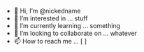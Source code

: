 - 👋 Hi, I’m @nickedname
- 👀 I’m interested in ... stuff
- 🌱 I’m currently learning ... something
- 💞️ I’m looking to collaborate on ... whatever
- 📫 How to reach me ... [ ]

<!---
nickedname/nickedname is a ✨ special ✨ repository because its `README.md` (this file) appears on your GitHub profile.
You can click the Preview link to take a look at your changes.
--->
